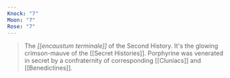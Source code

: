 ```yaml
---
Knock: "7"
Moon: "7"
Rose: "7"
---
```

> The _[[encaustum terminale]]_ of the Second History. It's the glowing crimson-mauve of the [[Secret Histories]]. Porphyrine was venerated in secret by a confraternity of corresponding [[Cluniacs]] and [[Benedictines]].